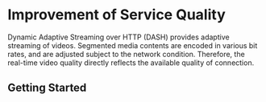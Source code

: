 # Improvement of Service Quality

Dynamic Adaptive Streaming over HTTP (DASH) provides adaptive streaming of videos. Segmented media contents are encoded in various bit rates, and are adjusted subject to the network condition. Therefore, the real-time video quality directly reflects the available quality of connection.

## Getting Started

